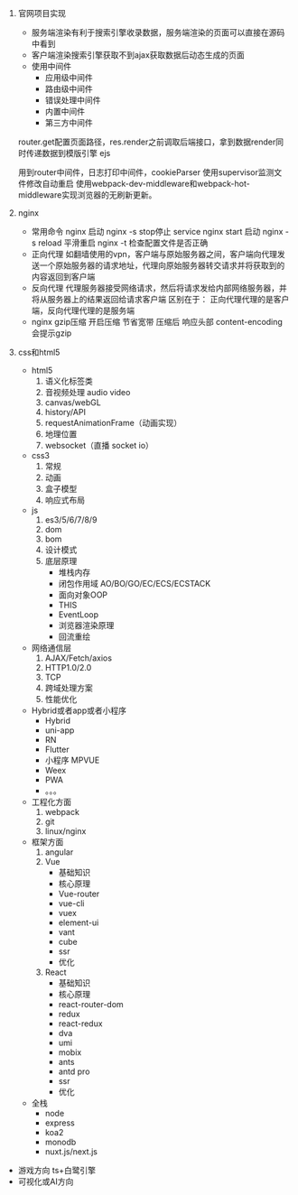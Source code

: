 1. 官网项目实现
   - 服务端渲染有利于搜索引擎收录数据，服务端渲染的页面可以直接在源码中看到
   - 客户端渲染搜索引擎获取不到ajax获取数据后动态生成的页面
   - 使用中间件
     - 应用级中间件
     - 路由级中间件
     - 错误处理中间件
     - 内置中间件
     - 第三方中间件

    router.get配置页面路径，res.render之前调取后端接口，拿到数据render同时传递数据到模版引擎 ejs

    用到router中间件，日志打印中间件，cookieParser
    使用supervisor监测文件修改自动重启
    使用webpack-dev-middleware和webpack-hot-middleware实现浏览器的无刷新更新。
2.  nginx
    - 常用命令
    nginx 启动
    nginx -s stop停止
    service nginx start 启动
    nginx -s reload 平滑重启
    nginx -t 检查配置文件是否正确
    - 正向代理
    如翻墙使用的vpn，客户端与原始服务器之间，客户端向代理发送一个原始服务器的请求地址，代理向原始服务器转交请求并将获取到的内容返回到客户端
    - 反向代理
    代理服务器接受网络请求，然后将请求发给内部网络服务器，并将从服务器上的结果返回给请求客户端
    区别在于： 正向代理代理的是客户端，反向代理代理的是服务端
    - nginx gzip压缩 开启压缩 节省宽带
    压缩后 响应头部 content-encoding会提示gzip
3. css和html5
    - html5 
        1. 语义化标签类
        2. 音视频处理 audio video
        3. canvas/webGL
        4. history/API
        5. requestAnimationFrame（动画实现）
        6. 地理位置
        7. websocket（直播 socket io）
    - css3
        1. 常规
        2. 动画
        3. 盒子模型
        4. 响应式布局
    - js
        1. es3/5/6/7/8/9
        2. dom
        3. bom
        4. 设计模式
        5. 底层原理
            - 堆栈内存
            - 闭包作用域 AO/BO/GO/EC/ECS/ECSTACK
            - 面向对象OOP
            - THIS
            - EventLoop
            - 浏览器渲染原理
            - 回流重绘
    - 网络通信层
        1. AJAX/Fetch/axios
        2. HTTP1.0/2.0
        3. TCP
        4. 跨域处理方案
        5. 性能优化
    - Hybrid或者app或者小程序
        - Hybrid
        - uni-app
        - RN
        - Flutter
        - 小程序 MPVUE
        - Weex
        - PWA
        - 。。。
    - 工程化方面
        1. webpack
        2. git
        3. linux/nginx
    - 框架方面
        1. angular
        2. Vue
            - 基础知识
            - 核心原理
            - Vue-router
            - vue-cli
            - vuex
            - element-ui
            - vant
            - cube
            - ssr
            - 优化
        3. React
            - 基础知识
            - 核心原理
            - react-router-dom
            - redux
            - react-redux
            - dva
            - umi
            - mobix
            - ants
            - antd pro
            - ssr
            - 优化
    - 全栈
        - node
        - express
        - koa2
        - monodb
        - nuxt.js/next.js
- 游戏方向 ts+白鹭引擎
- 可视化或AI方向

